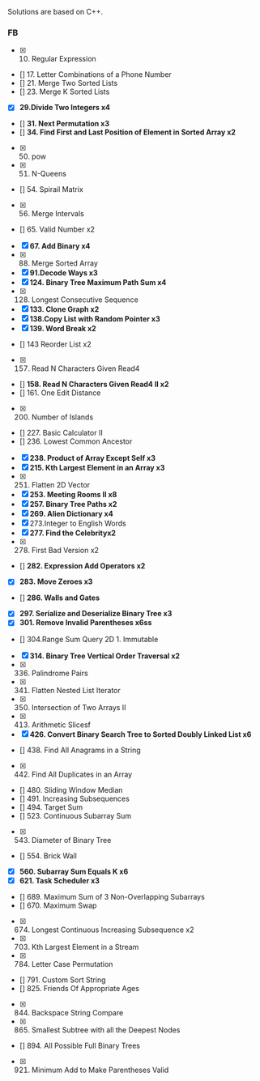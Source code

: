 Solutions are based on C++.

### FB

- [x] 10. Regular Expression
- [] 17. Letter Combinations of a Phone Number
- [] 21. Merge Two Sorted Lists 
- [] 23. Merge K Sorted Lists 
- [x] **29.Divide Two Integers x4**
- [] **31. Next Permutation x3**
- [] **34. Find First and Last Position of Element in Sorted Array x2**
- [x] 50. pow
- [x] 51. N-Queens
- [] 54. Spirail Matrix
- [x] 56. Merge Intervals
- [] 65. Valid Number x2
- [x] **67. Add Binary x4**
- [x] 88. Merge Sorted Array
- [x] **91.Decode Ways x3**
- [x] **124. Binary Tree Maximum Path Sum x4**
- [x] 128. Longest Consecutive Sequence
- [x] **133. Clone Graph x2**
- [x] **138.Copy List with Random Pointer x3**
- [x] **139. Word Break x2**
- [] 143 Reorder List x2
- [x] 157. Read N Characters Given Read4
- [] **158. Read N Characters Given Read4 II x2**
- [] 161. One Edit Distance
- [x] 200. Number of Islands
- [] 227. Basic Calculator II
- [] 236. Lowest Common Ancestor
- [x] **238. Product of Array Except Self x3**
- [x] **215. Kth Largest Element in an Array x3**
- [x] 251. Flatten 2D Vector
- [x] **253. Meeting Rooms II x8**
- [x] **257. Binary Tree Paths x2**
- [x] **269. Alien Dictionary x4**
- [x] 273.Integer to English Words
- [x] **277. Find the Celebrityx2**
- [x] 278. First Bad Version x2
- [] **282. Expression Add Operators x2**
- [x] **283. Move Zeroes x3**
- [] **286. Walls and Gates**
- [x] **297. Serialize and Deserialize Binary Tree x3**
- [x] **301. Remove Invalid Parentheses x6ss**
- [] 304.Range Sum Query 2D 1. Immutable
- [x] **314. Binary Tree Vertical Order Traversal x2**
- [x] 336. Palindrome Pairs
- [x] 341. Flatten Nested List Iterator
- [x] 350. Intersection of Two Arrays II
- [x] 413. Arithmetic Slicesf
- [x] **426. Convert Binary Search Tree to Sorted Doubly Linked List x6**
- [] 438. Find All Anagrams in a String
- [x] 442. Find All Duplicates in an Array
- [] 480. Sliding Window Median
- [] 491. Increasing Subsequences
- [] 494. Target Sum
- [] 523. Continuous Subarray Sum
- [x] 543. Diameter of Binary Tree
- [] 554. Brick Wall
- [x] **560. Subarray Sum Equals K x6**
- [x] **621. Task Scheduler x3**
- [] 689. Maximum Sum of 3 Non-Overlapping Subarrays
- [] 670. Maximum Swap
- [x] 674. Longest Continuous Increasing Subsequence x2
- [x] 703. Kth Largest Element in a Stream
- [x] 784. Letter Case Permutation
- [] 791. Custom Sort String
- [] 825. Friends Of Appropriate Ages
- [x] 844. Backspace String Compare
- [x] 865. Smallest Subtree with all the Deepest Nodes
- [] 894. All Possible Full Binary Trees
- [x] 921. Minimum Add to Make Parentheses Valid



